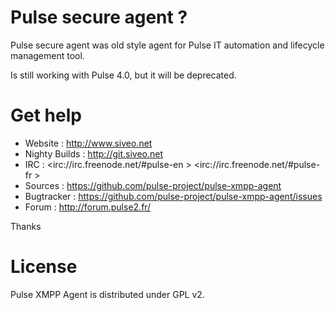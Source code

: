 # Pulse secure agent ?

Pulse secure agent was old style agent for Pulse IT automation and lifecycle management tool.

Is still working with Pulse 4.0, but it will be deprecated.

# Get help

* Website : <http://www.siveo.net>
* Nighty Builds : <http://git.siveo.net>
* IRC : <irc://irc.freenode.net/#pulse-en > <irc://irc.freenode.net/#pulse-fr >
* Sources : <https://github.com/pulse-project/pulse-xmpp-agent>
* Bugtracker : <https://github.com/pulse-project/pulse-xmpp-agent/issues>
* Forum : <http://forum.pulse2.fr/>

Thanks

# License

Pulse XMPP Agent is distributed under GPL v2. 
